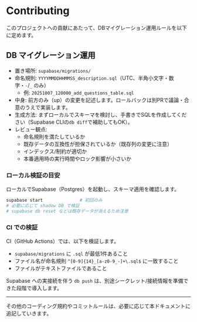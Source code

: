 # Contributing

このプロジェクトへの貢献にあたって、DBマイグレーション運用ルールを以下に定めます。

## DB マイグレーション運用

- 置き場所: `supabase/migrations/`
- 命名規則: `YYYYMMDDHHMMSS_description.sql`（UTC、半角小文字・数字・`-`/`_` のみ）
  - 例: `20251007_120000_add_questions_table.sql`
- 中身: 前方のみ（up）の変更を記述します。ロールバックは別PRで議論・合意のうえで実装します。
- 生成方法: まずローカルでスキーマを検討し、手書きでSQLを作成してください（Supabase CLIの`db diff`で補助してもOK）。
- レビュー観点:
  - 命名規則を満たしているか
  - 既存データの互換性が担保されているか（既存列の変更に注意）
  - インデックス/制約が適切か
  - 本番適用時の実行時間やロック影響が小さいか

### ローカル検証の目安

ローカルでSupabase（Postgres）を起動し、スキーマ適用を確認します。

```bash
supabase start              # 初回のみ
# 必要に応じて shadow DB で検証
# supabase db reset などは既存データが消えるため注意
```

### CI での検証

CI（GitHub Actions）では、以下を検証します。

- `supabase/migrations` に `.sql` が最低1件あること
- ファイル名が命名規則 `^[0-9]{14}_[a-z0-9_-]+\.sql$` に一致すること
- ファイルがテキストファイルであること

Supabase への実接続を伴う `db push` は、別途シークレット/接続情報を準備できた段階で導入します。

---

その他のコーディング規約やコミットルールは、必要に応じて本ドキュメントに追記していきます。

